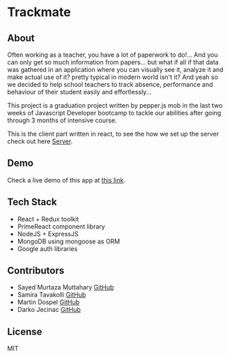# Trackmate

## About
Often working as a teacher, you have a lot of paperwork to do!... And you can only get so much information from papers... but what if all if that data was gathered in an application where you can visually see it, analyze it and make actual use of it? pretty typical in modern world isn't it? And yeah so we decided to help school teachers to track absence, performance and behaviour of their student easily and effortlessly...

This project is a graduation project written by pepper.js mob in the last two weeks of </salt> Javascript Developer bootcamp to tackle our abilities after going through 3 months of intensive course.

This is the client part written in react, to see the how we set up the server check out here [Server](https://github.com/martindospel/final-project-server).

## Demo
Check a live demo of this app at [this link](https://track-mate.netlify.app).

## Tech Stack
* React + Redux toolkit
* PrimeReact component library
* NodeJS + ExpressJS
* MongoDB using mongoose as ORM
* Google auth libraries

## Contributors
* Sayed Murtaza Muttahary [GitHub](https://github.com/sayedmurtaza24)
* Samira Tavakolli [GitHub](https://github.com/samiracode)
* Martin Dospel [GitHub](https://github.com/martindospel)
* Darko Jecinac [GitHub](https://github.com/silv3rius12)

## License
MIT
